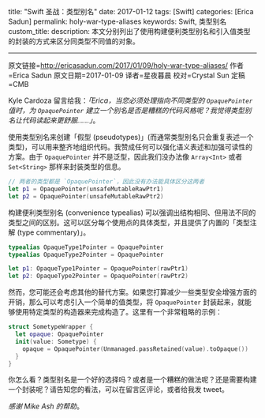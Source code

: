 title: "Swift 圣战：类型别名"
date: 2017-01-12
tags: [Swift]
categories: [Erica Sadun]
permalink: holy-war-type-aliases
keywords: Swift, 类型别名
custom_title: 
description: 本文分别列出了使用构建便利类型别名和引入值类型的封装的方式来区分同类型不同值的对象。

---
原文链接=http://ericasadun.com/2017/01/09/holy-war-type-aliases/
作者=Erica Sadun
原文日期=2017-01-09
译者=星夜暮晨
校对=Crystal Sun
定稿=CMB

<!--此处开始正文--> 

Kyle Cardoza 留言给我：*「Erica，当您必须处理指向不同类型的 `OpaquePointer` 值时，为 `OpaquePointer` 建立一个别名是否是糟糕的代码风格呢？我觉得类型别名让代码读起来更舒服……」*。

使用类型别名来创建「假型 (pseudotypes)」(而通常类型别名只会重复表述一个类型)，可以用来整齐地组织代码。我赞成任何可以强化语义表述和加强可读性的方案。由于 `OpaquePointer` 并不是泛型，因此我们没办法像 `Array<Int>` 或者 `Set<String>` 那样来封装类型的信息。

<!--more-->

```swift
// 两者的类型都是 `OpaquePointer`，因此没有办法能具体区分这两者
let p1 = OpaquePointer(unsafeMutableRawPtr1)
let p2 = OpaquePointer(unsafeMutableRawPtr2)
```

构建便利类型别名 (convenience typealias) 可以强调出结构相同、但用法不同的类型之间的区别。这可以区分每个使用点的具体类型，并且提供了内置的「类型注解 (type commentary)」。

```swift
typealias OpaqueType1Pointer = OpaquePointer
typealias OpaqueType2Pointer = OpaquePointer

let p1: OpaqueType1Pointer = OpaquePointer(rawPtr1)
let p2: OpaqueType2Pointer = OpaquePointer(rawPtr2)
```

然而，您可能还会考虑其他的替代方案。如果您打算减少一些类型安全增强方面的开销，那么可以考虑引入一个简单的值类型，将 `OpaquePointer` 封装起来，就能够使用特定类型的构造器来完成构造了。这里有一个非常粗略的示例：

```swift
struct SometypeWrapper {
  let opaque: OpaquePointer
  init(value: Sometype) {
    opaque = OpaquePointer(Unmanaged.passRetained(value).toOpaque())
  }
}
```

你怎么看？类型别名是一个好的选择吗？或者是一个糟糕的做法呢？还是需要构建一个封装呢？请告知您的看法，可以在留言区评论，或者给我发 tweet。

*感谢 Mike Ash 的帮助*。